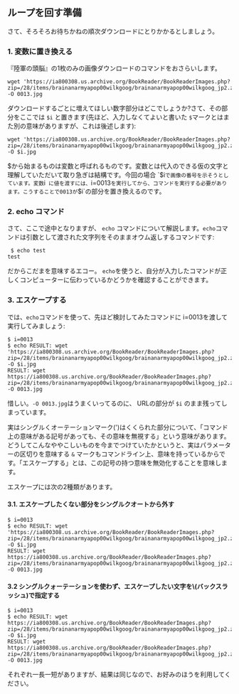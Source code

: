 ## ループを回す準備
さて、そろそろお待ちかねの順次ダウンロードにとりかかるとしましょう。

### 1. 変数に置き換える
『陸軍の頭脳』の1枚のみの画像ダウンロードのコマンドをおさらいします。

```
wget 'https://ia800308.us.archive.org/BookReader/BookReaderImages.php?zip=/28/items/brainanarmyapop00wilkgoog/brainanarmyapop00wilkgoog_jp2.zip&file=brainanarmyapop00wilkgoog_jp2/brainanarmyapop00wilkgoog_0013.jp2' -O 0013.jpg
```

ダウンロードするごとに増えてほしい数字部分はどこでしょうか?さて、その部分をここでは `$i` と置きます(先ほど、入力しなくてよいと書いた `$`マークとはまた別の意味がありますが、これは後述します):

```
wget 'https://ia800308.us.archive.org/BookReader/BookReaderImages.php?zip=/28/items/brainanarmyapop00wilkgoog/brainanarmyapop00wilkgoog_jp2.zip&file=brainanarmyapop00wilkgoog_jp2/brainanarmyapop00wilkgoog_$i.jp2' -O $i.jpg
```

$から始まるものは変数と呼ばれるものです。変数とは代入のできる仮の文字と理解していただいて取り急ぎは結構です。今回の場合 `$i` で画像の番号を示そうとしています。変数 `i` に値を渡すには、`i=0013`を実行してから、コマンドを実行する必要があります。こうすることで0013が`$i`の部分を置き換えるのです。

### 2. echo コマンド
さて、ここで途中となりますが、 `echo` コマンドについて解説します。`echo`コマンドは引数として渡された文字列をそのままオウム返しするコマンドです:

```
 $ echo test
test
```

だからこだまを意味するエコー。
`echo`を使うと、自分が入力したコマンドが正しくコンピューターに伝わっているかどうかを確認することができます。

### 3. エスケープする
では、`echo`コマンドを使って、先ほど検討してみたコマンドに i=0013を渡して実行してみましょう:

```
$ i=0013
$ echo RESULT: wget 'https://ia800308.us.archive.org/BookReader/BookReaderImages.php?zip=/28/items/brainanarmyapop00wilkgoog/brainanarmyapop00wilkgoog_jp2.zip&file=brainanarmyapop00wilkgoog_jp2/brainanarmyapop00wilkgoog_$i.jp2' -O $i.jpg
RESULT: wget https://ia800308.us.archive.org/BookReader/BookReaderImages.php?zip=/28/items/brainanarmyapop00wilkgoog/brainanarmyapop00wilkgoog_jp2.zip&file=brainanarmyapop00wilkgoog_jp2/brainanarmyapop00wilkgoog_$i.jp2 -O 0013.jpg
```

惜しい。`-O 0013.jpg`はうまくいってるのに、 URLの部分が `$i` のまま残ってしまっています。

実はシングルくオーテーションマーク(')はくくられた部分について、「コマンド上の意味がある記号があっても、その意味を無視する」という意味があります。どうしてこんなややこしいものを今までつけていたかというと、実はパラメーターの区切りを意味する `&` マークもコマンドライン上、意味を持っているからです。「エスケープする」とは、この記号の持つ意味を無効化することを意味します。

エスケープには次の2種類があります。
#### 3.1. エスケープしたくない部分をシングルクオートから外す
```
$ i=0013
$ echo RESULT: wget 'https://ia800308.us.archive.org/BookReader/BookReaderImages.php?zip=/28/items/brainanarmyapop00wilkgoog/brainanarmyapop00wilkgoog_jp2.zip&file=brainanarmyapop00wilkgoog_jp2/brainanarmyapop00wilkgoog_'$i'.jp2' -O $i.jpg
RESULT: wget https://ia800308.us.archive.org/BookReader/BookReaderImages.php?zip=/28/items/brainanarmyapop00wilkgoog/brainanarmyapop00wilkgoog_jp2.zip&file=brainanarmyapop00wilkgoog_jp2/brainanarmyapop00wilkgoog_13.jp2 -O 0013.jpg
```
#### 3.2 シングルクォーテーションを使わず、エスケープしたい文字を\\(バックスラッシュ)で指定する
```
$ i=0013
$ echo RESULT: wget https://ia800308.us.archive.org/BookReader/BookReaderImages.php?zip=/28/items/brainanarmyapop00wilkgoog/brainanarmyapop00wilkgoog_jp2.zip\&file=brainanarmyapop00wilkgoog_jp2/brainanarmyapop00wilkgoog_$i.jp2 -O $i.jpg
RESULT: wget https://ia800308.us.archive.org/BookReader/BookReaderImages.php?zip=/28/items/brainanarmyapop00wilkgoog/brainanarmyapop00wilkgoog_jp2.zip&file=brainanarmyapop00wilkgoog_jp2/brainanarmyapop00wilkgoog_13.jp2 -O 0013.jpg
```

それぞれ一長一短がありますが、結果は同じなので、お好みのほうを利用してください。